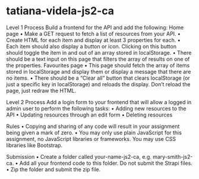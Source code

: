 # tatiana-videla-js2-ca

Level 1 Process
Build a frontend for the API and add the following:
Home page
	• Make a GET request to fetch a list of resources from your API.
	• Create HTML for each item and display at least 3 properties for each.
	• Each item should also display a button or icon. Clicking on this button should toggle the item in and out of an array stored in localStorage.
	• There should be a text input on this page that filters the array of results on one of the properties.
Favourites page
	• This page should fetch the array of items stored in localStorage and display them or display a message that there are no items.
	• There should be a “Clear all” button that clears localStorage (or just a specific key in localStorage) and reloads the display. Don’t reload the page, just redraw the HTML.

Level 2 Process
Add a login form to your frontend that will allow a logged in admin user to perform the following tasks:
	• Adding new resources to the API
	• Updating resources through an edit form
	• Deleting resources
	
Rules
	• Copying and sharing of any code will result in your assignment being given a mark of zero.
	• You may only use plain JavaScript for this assignment, no JavaScript libraries or frameworks. You may use CSS libraries like Bootstrap.
	
Submission
	• Create a folder called your-name-js2-ca, e.g. mary-smith-js2-ca.
	• Add all your frontend code to this folder. Do not submit the Strapi files.
	• Zip the folder and submit the zip file.
